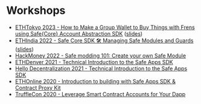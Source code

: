 # Workshops

- [ETHTokyo 2023 - How to Make a Group Wallet to Buy Things with Frens using Safe{Core} Account Abstraction SDK](https://www.youtube.com/watch?v=Vgfgr-oNLMk&t=8360s) ([slides](https://docs.google.com/presentation/d/1menJOy_Hk3dS89VmpDU_ZxJcM90Set3ozNRZgBYJWy8/edit?usp=sharing))
- [ETHIndia 2022 - Safe Core SDK 🛠 Managing Safe Modules and Guards](https://www.youtube.com/watch?v=ppwE9GXC5MA) ([slides](https://docs.google.com/presentation/d/1hw4S0bna-9cit-oiZkAh11mk_rse6zqTebXJiRRfUc4/edit?usp=sharing))
- [HackMoney 2022 - Safe modding 101: Create your own Safe Module](https://www.youtube.com/watch?v=QdOfuxxXVBA)
- [ETHDenver 2021 - Technical Introduction to the Safe Apps SDK](https://www.youtube.com/watch?v=QG94GpCE0p0)
- [Hello Decentralization 2021 - Technical Introduction to the Safe Apps SDK](https://www.crowdcast.io/e/hello-decentralization/49)
- [ETHOnline 2020 - Introduction to building with Safe Apps SDK & Contract Proxy Kit](https://www.youtube.com/watch?v=YGw8WfBw5OI)
- [TruffleCon 2020 - Leverage Smart Contract Accounts for Your Dapp](https://www.youtube.com/watch?v=J_3BpQGTLeI)
